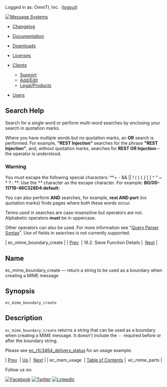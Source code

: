 Logged in as: OmniTI, Inc.  ([logout](https://support.messagesystems.com/logout.php))

[![Message Systems](https://support.messagesystems.com/images/ms-white205.png)](https://support.messagesystems.com/start.php) 

*   [Changelog](https://support.messagesystems.com/start.php?show=changelog)
*   [Documentation](https://support.messagesystems.com/docs/)
*   [Downloads](https://support.messagesystems.com/start.php)

*   [Licenses](https://support.messagesystems.com/license_summary.php)
*   <a href="">Clients</a>
    *   [Support](https://support.messagesystems.com/cs.php)
    *   [Add/Edit](https://support.messagesystems.com/edit_client.php)
    *   [Legal/Products](https://support.messagesystems.com/edit_products.php)
*   [Users](https://support.messagesystems.com/edit_customer.php)

## Search Help

Search for a single word or perform multi-word searches by enclosing your search in quotation marks.

Where you have multiple words but no quotation marks, an **OR** search is performed. For example, **"REST Injection"** searches for the phrase **"REST Injection"**, and, without quotation marks, searches for **REST OR Injection**--the operator is understood.

### Warning

You must escape the following special characters: **+ - && || ! ( ) { } [ ] ^ " ~ * ? : \**. Use the **\** character as the escape character. For example: **B0/00-11719-46C328D4\:default\:**

You can also perform **AND** searches, for example, **rest AND port** (no quotation marks) finds pages where both these words occur.

Terms used in searches are case-insensitive but operators are not. Alphabetic operators **must** be in uppercase.

Other operators can also be used. For more information see "[Query Parser Syntax](https://lucene.apache.org/core/old_versioned_docs/versions/3_0_0/queryparsersyntax.html)". Use of fields in searches is not currently supported.

| ec_mime_boundary_create |
| [Prev](sieve.ref.ec_mem_usage.php)  | 16.2. Sieve Function Details |  [Next](sieve.ref.ec_mime_parts.php) |

<a name="sieve.ref.ec_mime_boundary_create"></a>
## Name

ec_mime_boundary_create — return a string to be used as a boundary when creating a MIME message

## Synopsis

`ec_mime_boundary_create`

<a name="idp30280464"></a>
## Description

`ec_mime_boundary_create` returns a string that can be used as a boundary when creating a MIME message. It doesn't include the `--` required before or after the boundary string.

Please see [ec_rfc3464_delivery_status](sieve.ref.ec_rfc3464_delivery_status.php "ec_rfc3464_delivery_status") for an usage example.

| [Prev](sieve.ref.ec_mem_usage.php)  | [Up](sieve.ref.files.php) |  [Next](sieve.ref.ec_mime_parts.php) |
| ec_mem_usage  | [Table of Contents](index.php) |  ec_mime_parts |

Follow us on:

[![Facebook](https://support.messagesystems.com/images/icon-facebook.png)](http://www.facebook.com/messagesystems) [![Twitter](https://support.messagesystems.com/images/icon-twitter.png)](http://twitter.com/#!/MessageSystems) [![LinkedIn](https://support.messagesystems.com/images/icon-linkedin.png)](http://www.linkedin.com/company/message-systems)